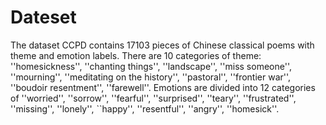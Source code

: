 # Dateset
The dataset CCPD contains 17103 pieces of Chinese classical poems with theme and emotion labels.
There are 10 categories of theme: ''homesickness'', ''chanting things'', ''landscape'', ''miss someone'', ''mourning'', ''meditating on the history'', ''pastoral'', ''frontier war'', ''boudoir resentment'', ''farewell''. Emotions are divided into 12 categories of  ''worried'', ''sorrow'', ''fearful'', ''surprised'', ''teary'', ''frustrated'', ''missing'', ''lonely'', ``happy'', ''resentful'', ''angry'', ''homesick''.
